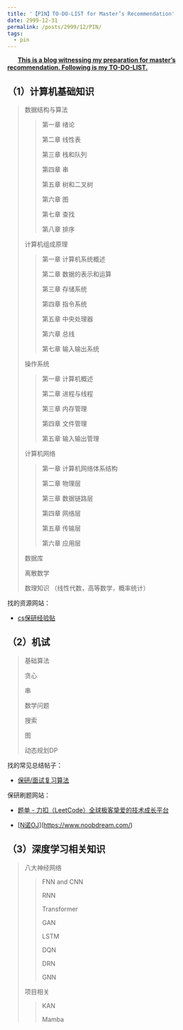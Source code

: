 ```yaml
---
title: '【PIN】TO-DO-LIST for Master’s Recommendation'
date: 2999-12-31
permalink: /posts/2999/12/PIN/
tags:
  - pin
---
```


      **<u>This is a blog witnessing my preparation for master’s recommendation. Following is my TO-DO-LIST.</u>**

## （1）计算机基础知识

> 数据结构与算法
> 
> > 第一章 绪论
> > 
> > 第二章 线性表
> > 
> > 第三章 栈和队列
> > 
> > 第四章 串
> > 
> > 第五章 树和二叉树
> > 
> > 第六章 图
> > 
> > 第七章 查找
> > 
> > 第八章 排序
> > 
> 
> 计算机组成原理
> 
> > 第一章 计算机系统概述
> > 
> > 第二章 数据的表示和运算
> > 
> > 第三章 存储系统
> > 
> > 第四章 指令系统
> > 
> > 第五章 中央处理器
> > 
> > 第六章 总线
> > 
> > 第七章 输入输出系统
> > 
> 
> 操作系统
> 
> > 第一章 计算机概述
> > 
> > 第二章 进程与线程
> > 
> > 第三章 内存管理
> > 
> > 第四章 文件管理
> > 
> > 第五章 输入输出管理
> > 
> 
> 计算机网络
> 
> > 第一章 计算机网络体系结构
> > 
> > 第二章 物理层
> > 
> > 第三章 数据链路层
> > 
> > 第四章 网络层
> > 
> > 第五章 传输层
> > 
> > 第六章 应用层
> > 
> 
> 数据库
> 
> 离散数学
> 
> 数理知识 （线性代数，高等数学，概率统计）

找的资源网站：

* [cs保研经验贴](https://www.cnblogs.com/moonout/p/17286478.html)

## （2）机试

> 基础算法
> 
> 贪心
> 
> 串
> 
> 数学问题
> 
> 搜索
> 
> 图
> 
> 动态规划DP

找的常见总结帖子：

* [保研/面试复习算法](https://blog.csdn.net/emttxdy/article/details/120567412)

保研刷题网站：

* [题单 - 力扣（LeetCode）全球极客挚爱的技术成长平台](https://leetcode-cn.com/problem-list/2cktkvj/)

* [[N诺OJ](https://www.noobdream.com/ "N诺OJ")](https://www.noobdream.com/)

## （3）深度学习相关知识

> 八大神经网络
> 
> > FNN and CNN
> > 
> > RNN
> > 
> > Transformer
> > 
> > GAN
> > 
> > LSTM
> > 
> > DQN
> > 
> > DRN
> > 
> > GNN
> 
> 项目相关
> 
> > KAN
> > 
> > Mamba

